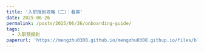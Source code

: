 ```yaml
---
title: '入职报到攻略（二）：看房'
date: 2025-06-26
permalink: /posts/2025/06/26/onboarding-guide/
tags:
  - 入职预报到
paperurl: 'https://mengzhu0308.github.io/mengzhu0308.githup.io/files/blog/onboarding-guide/2025-06-26-onboarding-guide.pdf'
---
```

